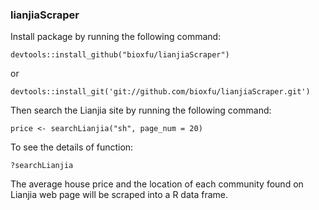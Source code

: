 ### lianjiaScraper

Install package by running the following command:
```
devtools::install_github("bioxfu/lianjiaScraper")
```
or
```
devtools::install_git('git://github.com/bioxfu/lianjiaScraper.git')
```
Then search the Lianjia site by running the following command:
```
price <- searchLianjia("sh", page_num = 20)
```
To see the details of function:
```
?searchLianjia
```
The average house price and the location of each community found on Lianjia web page will be scraped into a R data frame.